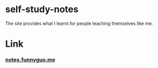 self-study-notes
================

The site provides what I learnt for people teaching themselves like me.

Link
=======
### [notes.funnyguo.me](https://notes.funnyguo.me/)